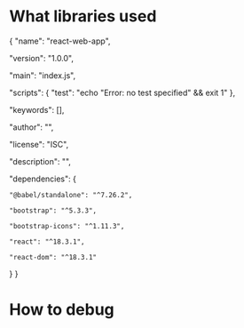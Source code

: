# What libraries used
{
  "name": "react-web-app",

  "version": "1.0.0",

  "main": "index.js",

  "scripts": {
    "test": "echo \"Error: no test specified\" && exit 1"
  },

  "keywords": [],

  "author": "",

  "license": "ISC",

  "description": "",

  "dependencies": {

    "@babel/standalone": "^7.26.2",

    "bootstrap": "^5.3.3",

    "bootstrap-icons": "^1.11.3",

    "react": "^18.3.1",

    "react-dom": "^18.3.1"
    
  }
}


# How to debug